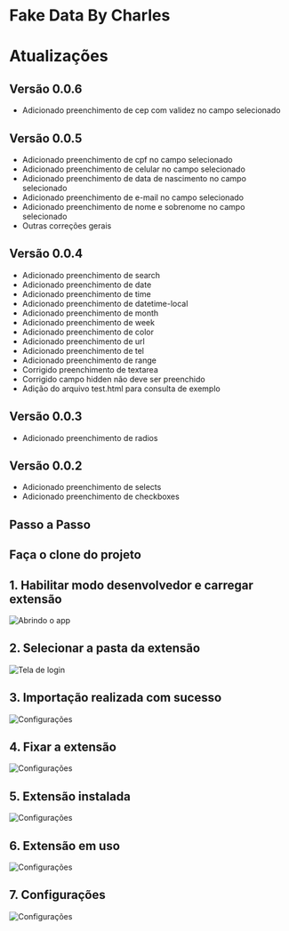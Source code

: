 # Fake Data By Charles

# Atualizações

## Versão 0.0.6

- Adicionado preenchimento de cep com validez no campo selecionado

## Versão 0.0.5

- Adicionado preenchimento de cpf no campo selecionado
- Adicionado preenchimento de celular no campo selecionado
- Adicionado preenchimento de data de nascimento no campo selecionado
- Adicionado preenchimento de e-mail no campo selecionado
- Adicionado preenchimento de nome e sobrenome no campo selecionado
- Outras correções gerais

## Versão 0.0.4

- Adicionado preenchimento de search
- Adicionado preenchimento de date
- Adicionado preenchimento de time
- Adicionado preenchimento de datetime-local
- Adicionado preenchimento de month
- Adicionado preenchimento de week
- Adicionado preenchimento de color
- Adicionado preenchimento de url
- Adicionado preenchimento de tel
- Adicionado preenchimento de range
- Corrigido preenchimento de textarea
- Corrigido campo hidden não deve ser preenchido
- Adição do arquivo test.html para consulta de exemplo

## Versão 0.0.3

- Adicionado preenchimento de radios

## Versão 0.0.2

- Adicionado preenchimento de selects
- Adicionado preenchimento de checkboxes

## Passo a Passo

## Faça o clone do projeto

## 1. Habilitar modo desenvolvedor e carregar extensão

![Abrindo o app](screenshots/1.png)

## 2. Selecionar a pasta da extensão

![Tela de login](screenshots/2.png)

## 3. Importação realizada com sucesso

![Configurações](screenshots/3.png)

## 4. Fixar a extensão

![Configurações](screenshots/4.png)

## 5. Extensão instalada

![Configurações](screenshots/5.png)

## 6. Extensão em uso

![Configurações](screenshots/6.png)

## 7. Configurações

![Configurações](screenshots/7.png)
